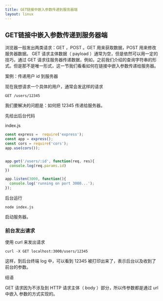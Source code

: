 ```yaml
---
title: GET链接中嵌入参数传递到服务器端
layout: linux
---
```


## GET链接中嵌入参数传递到服务器端

浏览器一般发出两类请求：GET ，POST 。GET 用来获取数据，POST 用来修改服务器数据。 GET 请求主体数据（ payload ）通常为空，但是依然可以用一定的技巧，通过 GET 请求往服务器传递数据，例如，之前我们介绍的查询字符串的形式。但是那不是唯一形式，这一节我们看看如何在链接中嵌入参数传递给服务器。

案例：传递用户 id 到服务器

现在我想请求一个具体的用户，通常会发这样的请求

```
GET /users/12345
```

我们要解决的问题是：如何把 12345 传递给服务器。

先给出后台代码

index.js

```js
const express =  require('express');
const app = express();
const cors = require('cors');
app.use(cors());


app.get('/users/:id', function(req, res){
  console.log(req.params.id)
})

app.listen(3000, function(){
  console.log('running on port 3000...');
});
```

后台运行

```
node index.js
```

启动服务器。

### 前台发出请求

使用 curl 来发出请求

```
curl -X GET localhost:3000/users/12345
```

这样，到后台终端 log 中，可以看到 12345 被打印出来了，表示后台以及收到了前台的参数。

结语

GET 请求因为不涉及到 HTTP 请求主体（ body ）部分，所以传参数都是通过 url 中嵌入 参数的方式实现的。
